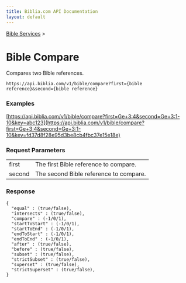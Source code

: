 ```yaml
---
title: Biblia.com API Documentation
layout: default
---
```

[Bible Services](Bible_Services) >

# Bible Compare

Compares two Bible references.

```
https://api.biblia.com/v1/bible/compare?first={bible reference}&second={bible reference}
```

### Examples

[https://api.biblia.com/v1/bible/compare?first=Ge+3:4&second=Ge+3:1-10&key=abc123](https://api.biblia.com/v1/bible/compare?first=Ge+3:4&second=Ge+3:1-10&key=fd37d8f28e95d3be8cb4fbc37e15e18e)

### Request Parameters

<table>
<tr>
<td>first</td>
<td>The first Bible reference to compare.</td>
</tr>
<tr>
<td>second</td>
<td>The second Bible reference to compare.</td>
</tr>
</table>

### Response

```
{
  "equal" : (true/false),
  "intersects" : (true/false),
  "compare" : (-1/0/1),
  "startToStart" : (-1/0/1),
  "startToEnd" : (-1/0/1),
  "endToStart" : (-1/0/1),
  "endToEnd" : (-1/0/1),
  "after" : (true/false),
  "before" : (true/false),
  "subset" : (true/false),
  "strictSubset" : (true/false),
  "superset" : (true/false),
  "strictSuperset" : (true/false),
}
```
